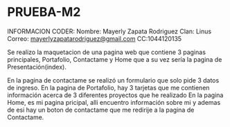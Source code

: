 # PRUEBA-M2

INFORMACION CODER:
Nombre: Mayerly Zapata Rodriguez
Clan: Linus
Correo: mayerlyzapatarodriguez@gmail.com
CC:1044120135


Se realizo la maquetacion de una pagina web que contiene 3 paginas principales, Portafolio, Contactame y Home que a su vez sería la pagina de Presentación(index).

En la pagina de contactame se realizó un formulario que solo pide 3 datos de ingreso.
En la pagina de Portafolio, hay 3 tarjetas que me contienen información acerca de 3 diferentes proyectos que he realizado
En la pagina Home, es mi pagina pricipal, alli encuentro información sobre mi y ademas de esi hay un boton de contactame que me redirije a la pagina de Contactame.
